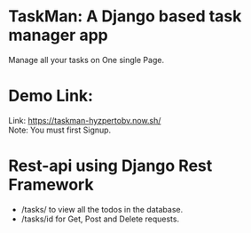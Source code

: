 # TaskMan: A Django based task manager app
Manage all your tasks on One single Page.
<br>
# Demo Link:
Link: https://taskman-hyzpertobv.now.sh/ <br>
Note: You must first Signup.
<br>
# Rest-api using Django Rest Framework 
- /tasks/ to view all the todos in the database.
- /tasks/id for Get, Post and Delete requests.
